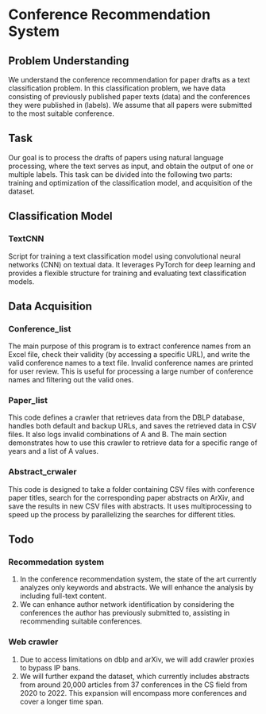 # Conference Recommendation System

## Problem Understanding
We understand the conference recommendation for paper drafts as a text classification problem. In this classification problem, we have data consisting of previously published paper texts (data) and the conferences they were published in (labels). We assume that all papers were submitted to the most suitable conference.

## Task
Our goal is to process the drafts of papers using natural language processing, where the text serves as input, and obtain the output of one or multiple labels. This task can be divided into the following two parts: training and optimization of the classification model, and acquisition of the dataset.

## Classification Model

### TextCNN

Script for training a text classification model using convolutional neural networks (CNN) on textual data. It leverages PyTorch for deep learning and provides a flexible structure for training and evaluating text classification models.

## Data Acquisition

### Conference_list
The main purpose of this program is to extract conference names from an Excel file, check their validity (by accessing a specific URL), and write the valid conference names to a text file. Invalid conference names are printed for user review. This is useful for processing a large number of conference names and filtering out the valid ones.

### Paper_list
This code defines a crawler that retrieves data from the DBLP database, handles both default and backup URLs, and saves the retrieved data in CSV files. It also logs invalid combinations of A and B. The main section demonstrates how to use this crawler to retrieve data for a specific range of years and a list of A values.

### Abstract_crwaler
This code is designed to take a folder containing CSV files with conference paper titles, search for the corresponding paper abstracts on ArXiv, and save the results in new CSV files with abstracts. It uses multiprocessing to speed up the process by parallelizing the searches for different titles.

## Todo
### Recommedation system
1. In the conference recommendation system, the state of the art currently analyzes only keywords and abstracts. We will enhance the analysis by including full-text content.
2. We can enhance author network identification by considering the conferences the author has previously submitted to, assisting in recommending suitable conferences.

### Web crawler
1. Due to access limitations on dblp and arXiv, we will add crawler proxies to bypass IP bans.
2. We will further expand the dataset, which currently includes abstracts from around 20,000 articles from 37 conferences in the CS field from 2020 to 2022. This expansion will encompass more conferences and cover a longer time span.